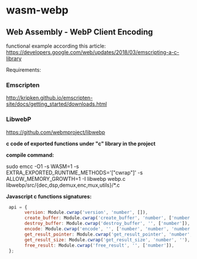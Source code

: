 # wasm-webp
## Web Assembly - WebP Client Encoding
functional example according this article:
https://developers.google.com/web/updates/2018/03/emscripting-a-c-library

Requirements:

### Emscripten
http://kripken.github.io/emscripten-site/docs/getting_started/downloads.html

### LibwebP
https://github.com/webmproject/libwebp

**c code of exported functions under "c" library in the project**

**compile command:**

sudo emcc -O1 -s WASM=1 -s EXTRA_EXPORTED_RUNTIME_METHODS='["cwrap"]'
-s ALLOW_MEMORY_GROWTH=1 -I libwebp webp.c libwebp/src/{dec,dsp,demux,enc,mux,utils}/*.c

**Javascript c functions signatures:**

```javascript
 api = {
       version: Module.cwrap('version', 'number', []),
       create_buffer: Module.cwrap('create_buffer', 'number', ['number', 'number']),
       destroy_buffer: Module.cwrap('destroy_buffer', '', ['number']),
       encode: Module.cwrap('encode', '', ['number', 'number', 'number', 'number']),
       get_result_pointer: Module.cwrap('get_result_pointer', 'number', ''),
       get_result_size: Module.cwrap('get_result_size', 'number', ''),
       free_result: Module.cwrap('free_result', '', ['number']),
 };
```
